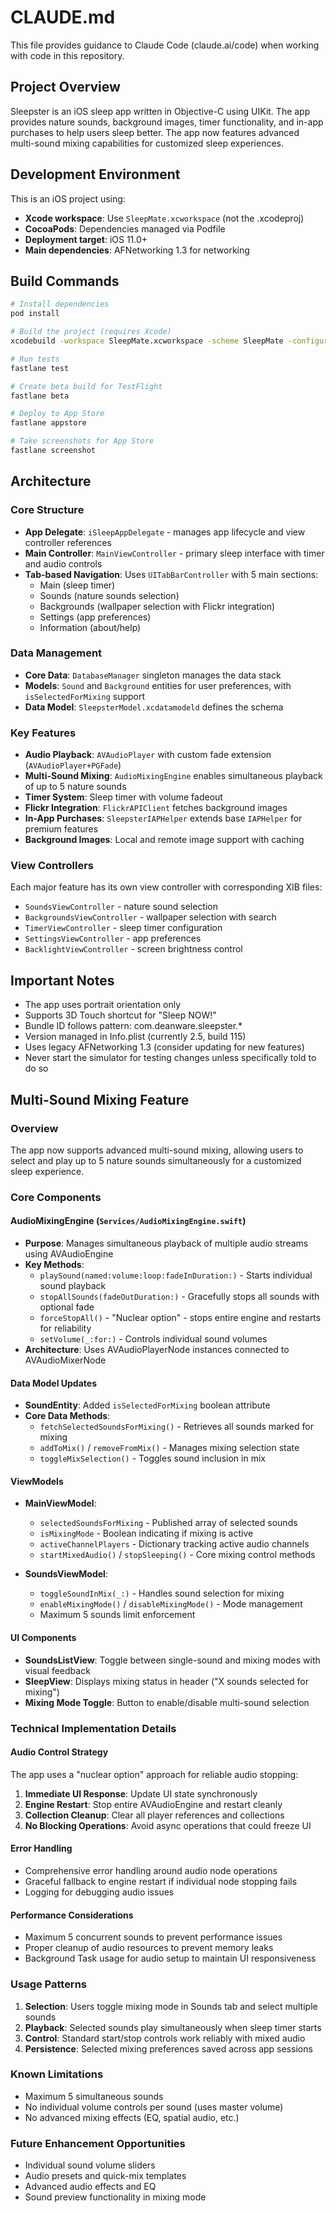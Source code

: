 # CLAUDE.md

This file provides guidance to Claude Code (claude.ai/code) when working with code in this repository.

## Project Overview

Sleepster is an iOS sleep app written in Objective-C using UIKit. The app provides nature sounds, background images, timer functionality, and in-app purchases to help users sleep better. The app now features advanced multi-sound mixing capabilities for customized sleep experiences.

## Development Environment

This is an iOS project using:
- **Xcode workspace**: Use `SleepMate.xcworkspace` (not the .xcodeproj)
- **CocoaPods**: Dependencies managed via Podfile
- **Deployment target**: iOS 11.0+
- **Main dependencies**: AFNetworking 1.3 for networking

## Build Commands

```bash
# Install dependencies
pod install

# Build the project (requires Xcode)
xcodebuild -workspace SleepMate.xcworkspace -scheme SleepMate -configuration Debug

# Run tests
fastlane test

# Create beta build for TestFlight
fastlane beta

# Deploy to App Store
fastlane appstore

# Take screenshots for App Store
fastlane screenshot
```

## Architecture

### Core Structure
- **App Delegate**: `iSleepAppDelegate` - manages app lifecycle and view controller references
- **Main Controller**: `MainViewController` - primary sleep interface with timer and audio controls
- **Tab-based Navigation**: Uses `UITabBarController` with 5 main sections:
  - Main (sleep timer)
  - Sounds (nature sounds selection)
  - Backgrounds (wallpaper selection with Flickr integration)
  - Settings (app preferences)
  - Information (about/help)

### Data Management
- **Core Data**: `DatabaseManager` singleton manages the data stack
- **Models**: `Sound` and `Background` entities for user preferences, with `isSelectedForMixing` support
- **Data Model**: `SleepsterModel.xcdatamodeld` defines the schema

### Key Features
- **Audio Playback**: `AVAudioPlayer` with custom fade extension (`AVAudioPlayer+PGFade`)
- **Multi-Sound Mixing**: `AudioMixingEngine` enables simultaneous playback of up to 5 nature sounds
- **Timer System**: Sleep timer with volume fadeout
- **Flickr Integration**: `FlickrAPIClient` fetches background images
- **In-App Purchases**: `SleepsterIAPHelper` extends base `IAPHelper` for premium features
- **Background Images**: Local and remote image support with caching

### View Controllers
Each major feature has its own view controller with corresponding XIB files:
- `SoundsViewController` - nature sound selection
- `BackgroundsViewController` - wallpaper selection with search
- `TimerViewController` - sleep timer configuration
- `SettingsViewController` - app preferences
- `BacklightViewController` - screen brightness control

## Important Notes

- The app uses portrait orientation only
- Supports 3D Touch shortcut for "Sleep NOW!"
- Bundle ID follows pattern: com.deanware.sleepster.*
- Version managed in Info.plist (currently 2.5, build 115)
- Uses legacy AFNetworking 1.3 (consider updating for new features)
- Never start the simulator for testing changes unless specifically told to do so

## Multi-Sound Mixing Feature

### Overview
The app now supports advanced multi-sound mixing, allowing users to select and play up to 5 nature sounds simultaneously for a customized sleep experience.

### Core Components

#### AudioMixingEngine (`Services/AudioMixingEngine.swift`)
- **Purpose**: Manages simultaneous playback of multiple audio streams using AVAudioEngine
- **Key Methods**:
  - `playSound(named:volume:loop:fadeInDuration:)` - Starts individual sound playback
  - `stopAllSounds(fadeOutDuration:)` - Gracefully stops all sounds with optional fade
  - `forceStopAll()` - "Nuclear option" - stops entire engine and restarts for reliability
  - `setVolume(_:for:)` - Controls individual sound volumes
- **Architecture**: Uses AVAudioPlayerNode instances connected to AVAudioMixerNode

#### Data Model Updates
- **SoundEntity**: Added `isSelectedForMixing` boolean attribute
- **Core Data Methods**:
  - `fetchSelectedSoundsForMixing()` - Retrieves all sounds marked for mixing
  - `addToMix()` / `removeFromMix()` - Manages mixing selection state
  - `toggleMixSelection()` - Toggles sound inclusion in mix

#### ViewModels
- **MainViewModel**: 
  - `selectedSoundsForMixing` - Published array of selected sounds
  - `isMixingMode` - Boolean indicating if mixing is active
  - `activeChannelPlayers` - Dictionary tracking active audio channels
  - `startMixedAudio()` / `stopSleeping()` - Core mixing control methods

- **SoundsViewModel**:
  - `toggleSoundInMix(_:)` - Handles sound selection for mixing
  - `enableMixingMode()` / `disableMixingMode()` - Mode management
  - Maximum 5 sounds limit enforcement

#### UI Components
- **SoundsListView**: Toggle between single-sound and mixing modes with visual feedback
- **SleepView**: Displays mixing status in header ("X sounds selected for mixing")
- **Mixing Mode Toggle**: Button to enable/disable multi-sound selection

### Technical Implementation Details

#### Audio Control Strategy
The app uses a "nuclear option" approach for reliable audio stopping:
1. **Immediate UI Response**: Update UI state synchronously
2. **Engine Restart**: Stop entire AVAudioEngine and restart cleanly
3. **Collection Cleanup**: Clear all player references and collections
4. **No Blocking Operations**: Avoid async operations that could freeze UI

#### Error Handling
- Comprehensive error handling around audio node operations
- Graceful fallback to engine restart if individual node stopping fails
- Logging for debugging audio issues

#### Performance Considerations
- Maximum 5 concurrent sounds to prevent performance issues
- Proper cleanup of audio resources to prevent memory leaks
- Background Task usage for audio setup to maintain UI responsiveness

### Usage Patterns
1. **Selection**: Users toggle mixing mode in Sounds tab and select multiple sounds
2. **Playback**: Selected sounds play simultaneously when sleep timer starts
3. **Control**: Standard start/stop controls work reliably with mixed audio
4. **Persistence**: Selected mixing preferences saved across app sessions

### Known Limitations
- Maximum 5 simultaneous sounds
- No individual volume controls per sound (uses master volume)
- No advanced mixing effects (EQ, spatial audio, etc.)

### Future Enhancement Opportunities
- Individual sound volume sliders
- Audio presets and quick-mix templates
- Advanced audio effects and EQ
- Sound preview functionality in mixing mode